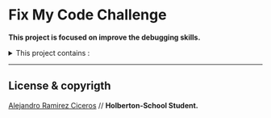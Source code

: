 # Fix My Code Challenge

**This project is focused on improve the debugging skills.**

<details>
<summary>This project contains :</summary>
<br>

- [0x00-challenge](https://github.com/FatChicken277/Fix_My_Code_Challenge/tree/master/0x00-challenge)


</details>

---

## License & copyrigth

[Alejandro Ramirez Ciceros](https://github.com/FatChicken277) // **Holberton-School Student.**